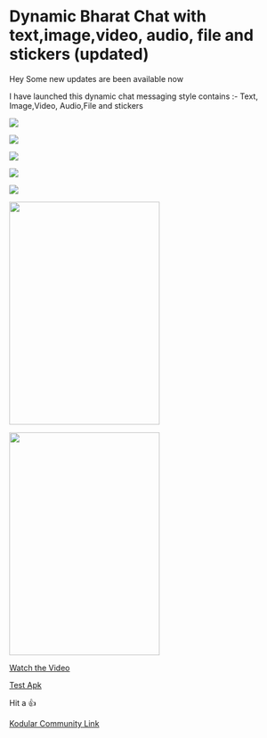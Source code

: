 # Dynamic Bharat Chat with text,image,video, audio, file and stickers (updated)

Hey Some new updates are been available now 

I have launched this dynamic chat messaging style contains :- Text, Image,Video, Audio,File and stickers

<img src="https://kodular-community.s3.dualstack.eu-west-1.amazonaws.com/original/3X/4/3/43e2448f9364d4fa5cd5643069d0aabcc5d6904f.png"></img>

<img src="https://kodular-community.s3.dualstack.eu-west-1.amazonaws.com/original/3X/e/0/e007071df05758928df3b1c34cbcd5525121d51d.png"></img>

<img src="https://kodular-community.s3.dualstack.eu-west-1.amazonaws.com/original/3X/7/7/7740993f77052bf6cc4b161f169d4ebbe0fb51ca.png"></img>

<img src="https://kodular-community.s3.dualstack.eu-west-1.amazonaws.com/original/3X/8/f/8f3833a272ec894e9e094d2af1f6bc2a3dfdee55.png"></img>

<img src="https://kodular-community.s3.dualstack.eu-west-1.amazonaws.com/original/3X/8/9/893ec8af380a68f0f8b06fe6dedaf1ea36407ba7.png"></img>

<img height="400" width="270" src="https://kodular-community.s3.dualstack.eu-west-1.amazonaws.com/original/3X/f/1/f197df3de98837fcb8a0c403bbe7d8a7e5028892.jpeg"></img>

<img height="400" width="270" src="https://kodular-community.s3.dualstack.eu-west-1.amazonaws.com/original/3X/8/4/844e83e7bd4672a068eac175b87a8acad360d32d.jpeg"></img>

[Watch the Video](https://youtu.be/uNRf8T4cCn0)

<a href="https://community.kodular.io/uploads/short-url/tZ7EwYoMlPKsmyi4HFG1CpgSlez.apk">Test Apk</a>

Hit a 👍

<a href="https://community.kodular.io/t/dynamic-bharat-chat-with-text-image-video-audio-file-and-stickers-updated/102993">Kodular Community Link</a>
